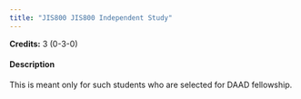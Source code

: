 ```yaml
---
title: "JIS800 JIS800 Independent Study"
---
```

**Credits:** 3 (0-3-0)

#### Description
This is meant only for such students who are selected for DAAD fellowship.